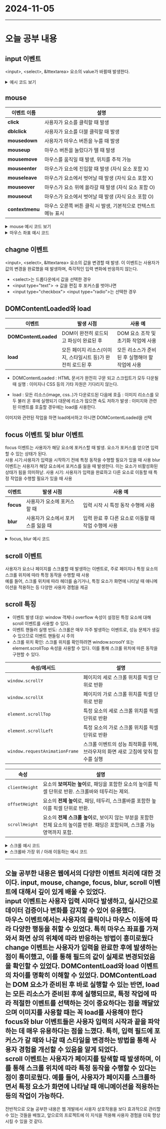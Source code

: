 # 2024-11-05
---

# 오늘 공부 내용


## input 이벤트 

&lt;input&gt;, &lt;select&gt;, &lttextarea&gt; 요소의 value가 바뀔때 발생한다.

<details>
  <summary>예시 코드 보기</summary>

  ```javascript
  <h3>input 이벤트</h3>

<!--
 <input>, <select>, <textarea> 요소의 value가 바뀔때 발생
 -->
<p>한글가능 <input type="text"></p>
<hr>
    <p>한글제한 <input type="text" class="notKorean"></p>
    <p>한글제한 <input type="text" class="notKorean"></p>
    <p>한글제한 <input type="text" class="notKorean"></p>
    <hr>

        <p>한글가능 <input type="text"></p>

        <script>
            const inputELS = document.querySelectorAll('.notKorean');

            const filterKorean = e => {
            const target = e.currentTarget; // 이벤트가 부착된 부모 반환

            target.value = target.value.replace(/[ㄱ-하ㅣ|가-힣]/g, '');
        }
            // 영어를 입력하고 한글을 입력 하면 앞문자 지워짐
            inputELS.forEach(e1 => e1.addEventListener('input', e => filterKorean(e)));
        </script>
   ```

</details>

## mouse

| 이벤트 이름       | 설명                                                      |
|-------------------|---------------------------------------------------------|
| **click**         | 사용자가 요소를 클릭할 때 발생                           |
| **dblclick**      | 사용자가 요소를 더블 클릭할 때 발생                      |
| **mousedown**     | 사용자가 마우스 버튼을 누를 때 발생                      |
| **mouseup**       | 마우스 버튼을 눌렀다가 뗄 때 발생                        |
| **mousemove**     | 마우스를 움직일 때 발생, 위치를 추적 가능                 |
| **mouseenter**    | 마우스가 요소에 진입할 때 발생 (자식 요소 포함 X)         |
| **mouseleave**    | 마우스가 요소에서 벗어날 때 발생 (자식 요소 포함 X)       |
| **mouseover**     | 마우스가 요소 위에 올라갈 때 발생 (자식 요소 포함 O)      |
| **mouseout**      | 마우스가 요소에서 벗어날 때 발생 (자식 요소 포함 O)       |
| **contextmenu**   | 마우스 오른쪽 버튼 클릭 시 발생, 기본적으로 컨텍스트 메뉴 표시 |

<details>
  <summary>mouse 예시 코드 보기</summary>

  ```javascript
<script>
    const boxEL = document.querySelector('.box');
    const consoleEL = document.querySelector('.console');
    
    boxEL.addEventListener('mousedown', function (e) {
    consoleEL.innerHTML += 'mousedown<br>';
    });
    
    boxEL.addEventListener('mouseup', function (e) {
    consoleEL.innerHTML += 'mouseup<br>';
    });
    
    boxEL.addEventListener('mouseover', function (e) {
    consoleEL.innerHTML += 'mouseover<br>';
    });
    
    boxEL.addEventListener('mouseout', function (e) {
    consoleEL.innerHTML += 'mouseout<br>';
    });

    boxEL.addEventListener('mousemove', e => {
    e.currentTarget.style.background = '#fff';
});
</script>

   ```

</details>

<details>
<summary>마우스 좌표 예시 코드</summary>

```javascript
<script>
    const boxEL = document.querySelector('.box');

    boxEL.addEventListener('click', e => {
    // 문서의 가장 왼쪽 지점부터 X, Y 좌표가 시작(스크롤바는 제외)
    let x = e.clientX;
    let y = e.clientY;

    s = `clientX: ${x}, clientY: ${y}<br>`;

    // client 좌표와 동일하지만 스크롤바가 이동된것 만큼 포함
    let x2 = e.pageX;
    let y2 = e.pageY;

    s += `pageX:${x2}, pageY:${y2}<br>`;

    // 이벤트가 발생한 객체내에서의 좌표
    let x3 = e.offsetX;
    let y3 = e.offsetY;
    s += `offsetX:${x3}, offsetY:${y3}<br>`;


    // 화면 최상단을 기준하는 좌표
    let x4 = e.screenX;
    let y4 = e.screenY;
    s += `screenX:${x4}, screenY:${y4}<br>`;
    boxEL.innerHTML = s;
});
</script>
```
</details>

## chagne 이벤트
&lt;input&gt;, &lt;select&gt;, &lttextarea&gt; 요소의 값을 변경할 때 발생. 이 이벤트는 사용자가 값의 변경을 완료했을 때
발생하며, 즉각적인 입력 변화에 반응하지 않는다.<br>
- &lt;select&gt;는 드롭다운에서 값을 선택한 경우 <br>
- &lt;input type="text"&gt; -> 값을 편집 후 포커스를 벗어나면 <br>
- &lt;input type="checkbox"&gt; &lt;input type="radio"&gt;는 선택한 경우 <br>

## DOMContentLoaded와 load

| 이벤트                | 발생 시점                                               | 사용 예                                   |
|----------------------|------------------------------------------------------|-------------------------------------------|
| **DOMContentLoaded**  | DOM이 완전히 로드되고 파싱이 완료된 후                   | DOM 요소 조작 및 초기화 작업에 사용       |
| **load**             | 모든 페이지 리소스(이미지, 스타일시트 등)가 완전히 로드된 후 | 모든 리소스가 준비된 후 실행해야 할 작업에 사용 |

- DOMContentLoaded
: HTML 문서가 완전히 구문 되고 스크립트가 모두 다운될때 실행
: 이미지나 CSS 등의 기타 자원은 기다리지 않는다.

- load
: 모든 리소스(image, css..)가 다운로드된 다음에 호출
: 이미지 리소스를 모두 불러 온 후에 실행되기 대문에 리소가 많으면 속도 저하가 발생
: 이미지와 관련된 이벤트를 호출할 경우에는 load를 사용한다.

이미지와 관련된 작업을 하면 load에서하고 아니면 DOMContentLoaded을 선택

## focus 이벤트 및 blur 이벤트
focus 이벤트는 사용자가 해당 요소에 포커스할 때 발생. 요소가 포커스를 얻으면 입력할 수 있는 상태가 된다. <br>
사용 시기:사용자가 입력을 시작하기 전에 특정 동작을 수행할 필요가 있을 때 사용
blur 이벤트는 사용자가 해당 요소에서 포커스를 잃을 때 발생한다. 이는 요소가 비활성화된 상태가 됨을 의미하낟.
사용 시기: 사용자가 입력을 완료하고 다른 요소로 이동할 때 특정 작업을 수행할 필요가 있을 때 사용 


| 이벤트      | 발생 시점                               | 사용 예                                     |
|-------------|----------------------------------------|---------------------------------------------|
| **focus**   | 사용자가 요소에 포커스할 때            | 입력 시작 시 특정 동작 수행에 사용         |
| **blur**    | 사용자가 요소에서 포커스를 잃을 때    | 입력 완료 후 다른 요소로 이동할 때 작업 수행에 사용 |

<details>
<summary>focus, blur 예시 코드</summary>

```javascript
<h3>focus, blur 이벤트</h3>

  <form>
    <p> <label>이름<input type="text" name="name" class="wb inputs"> </label> </p>
    <p> <label>패스워드<input type="password" name="pwd" class="wb inputs"> </label> </p>
    <p> <label>나이<input type="text" name="age" class="wb inputs"> </label> </p>
    <p>
      <button type="button">확인</button>
    </p>
  </form>

  <script>
    const inputELS = document.querySelectorAll('.inputs');

    for (let e1 of inputELS) {
        // 포커스를 받았을 때
      e1.addEventListener('focus', e => inputFocus(e));
      // 포커스를 잃었을 때
      e1.addEventListener('blur', e => inputBlur(e));
    }

    function inputFocus(e) {
        // classList - 클래스 교체
        e.currentTarget.classList.replace('wb', 'yb');
    }

    function inputBlur(e) {
        e.currentTarget.classList.replace('yb', 'wb');
    }
  </script>
```
</details>


## scroll 이벤트
사용자가 요소나 페이지를 스크롤할 때 발생하는 이벤트로, 주로 페이지나 특정 요소의 스크롤 위치에 따라 특정 동작을 수행할 때 사용 <br>
예를 들어, 스크롤 위치에 따라 헤더를 숨기거나, 특정 요소가 화면에 나타날 때 애니메이션을 적용하는 등 다양한 사용자 경험을 제공
<br>

## scroll 특징
- 이벤트 발생 대상: window 객체나 overflow 속성이 설정된 특정 요소에 대해 scroll 이벤트를 사용할 수 있다. <br>
- 이벤트 핸들러 실행 빈도: 스크롤은 매우 자주 발생하는 이벤트로, 성능 문제가 생길 수 있으므로 이벤트 핸들링 시 주의 <br>
- 스크롤 위치 확인: 스크롤 위치를 확인하려면 window.scroolY 또는 element.scrollTop 속성을 사용할 수 있다. 
이를 통해 스크롤 위치에 따른 동작을 구현할 수 있다.

| 속성/메서드               | 설명                                                  |
|---------------------------|-------------------------------------------------------|
| `window.scrollY`          | 페이지의 세로 스크롤 위치를 픽셀 단위로 반환             |
| `window.scrollX`          | 페이지의 가로 스크롤 위치를 픽셀 단위로 반환             |
| `element.scrollTop`       | 특정 요소의 세로 스크롤 위치를 픽셀 단위로 반환          |
| `element.scrollLeft`      | 특정 요소의 가로 스크롤 위치를 픽셀 단위로 반환          |
| `window.requestAnimationFrame` | 스크롤 이벤트의 성능 최적화를 위해, 브라우저의 화면 새로 고침에 맞춰 함수를 실행 |

| 속성              | 설명                                                                                                 |
|-------------------|------------------------------------------------------------------------------------------------------|
| `clientHeight`    | 요소의 **보여지는 높이**로, 패딩을 포함한 요소의 높이를 픽셀 단위로 반환. 스크롤바와 테두리는 제외.   |
| `offsetHeight`    | 요소의 **전체 높이**로, 패딩, 테두리, 스크롤바를 포함한 높이를 픽셀 단위로 반환.                      |
| `scrollHeight`    | 요소의 **전체 스크롤 높이**로, 보이지 않는 부분을 포함한 전체 요소의 높이를 반환. 패딩은 포함되며, 스크롤 가능 영역까지 포함. |

<details>
<summary>스크롤 예시 코드 </summary>

```javascript
 <script>
    const boxEL = document.querySelector('.box');
    const resultEL = document.querySelector('.result');

    let out;

    let st = boxEL.scrollTop;
    let ch = boxEL.clientHeight; // 사용자에게 보여지는 요소 높이 + 퓨ㅐ딩
    let oh = boxEL.offsetHeight; // 사용자에게 보여지는 요소 높이 + 패딩 + 테두리 + 스크롤바
    let sh = boxEL.scrollHeight; // 보여지지 않는 부분을 포함한 요소 전체 높이 + 패딩 + 테두리

    boxEL.addEventListener('scroll', function (e) {
        const { clientHeight, scrollTop, scrollHeight } = e.target;

        if(Math.ceil(clientHeight + scrollTop) >= scrollHeight) {
            alert('마지막...');
        }
    });
    
    out = `scrollTop : ${st}<br> clientHeight : ${ch} <br> offsetHeight : ${oh} <br>`;
    out += `scrollHeight : ${sh}`;

    resultEL.innerHTML = out;
  </script>
```
</details>

<details>
<summary>스크롤바 가장 위 / 아래 이동하는 예시 코드</summary>

```javascript
<script>
    const btnTopEL = document.querySelector('.btn-top');
    const btnBottomEL = document.querySelector('.btn-bottom');
    const btnScrollEL = document.querySelector('.btn-scroll');

    btnTopEL.addEventListener('click', function (e) {
    window.scrollTo(0, 0);
});

    btnBottomEL.addEventListener('click', function (e) {
    // document.body.scrollHeight : body 전체 높이
    window.scrollTo(0, document.body.scrollHeight);
});

    btnScrollEL.addEventListener('click', function (e) {
    // document.documentElement : head나 body를 둘러싼 최상위 HTML 요소 반환
    // console.log(document.documentElement);

    const {scrollHeight, clientHeight, scrollTop } = document.documentElement;
    let b = scrollTop > clientHeight;
    alert(b); // false
});
</script>
```
</details>


--- 
오늘 공부한 내용은 웹에서의 다양한 이벤트 처리에 대한 것이다.
input, mouse, change, focus, blur, scroll 이벤트에 대해서 깊이 있게 배울 수 있었다. <br>
input 이벤트는 사용자 입력 시마다 발생하고, 실시간으로 데이터 검증이나 변화를 감지할 수 있어 유용했다. <br>
마우스 이벤트에서는 사용자의 클릭이나 마우스 이동에 따라 다양한 행동을 취할 수 있었다. 특히 마우스 좌표를 가져와서 화면 상의 위체에 따라 반응하는 방법이 흥미로웠다 <br>
change 이벤트는 사용자가 입력을 완료한 후에 발생하는 점이 특이했고, 이를 통해 필드의 값이 실제로 변경되었음을 확인할 수 있었다.
DOMContentLoad와 load 이벤트의 차이를 명확히 이해할 수 있었다. DOMContentLoad는 DOM 요소가 준비된 후 바로 실행할 수 있는 반면, load는 모든 리소스가 준비된 후에 실행되므로, 특정 작업에 따라
적절한 이벤트를 선택하는 것이 중요하다는 점을 깨달았으며 이미지를 사용할 때는 꼭 load를 사용해야 한다 <br>
focus와 blur 이벤트들은 사용자 입력의 시작과 끝을 파악하는 데 매우 유용하다는 점을 느꼈다. 특히, 입력 필드에 포커스가 갈 때와 나갈 때 스타일을 변경하는 방법을 통해 사용자 경험을 개선할 수 있음을 알게 되었다. <br>
scroll 이벤트는 사용자가 페이지를 탐색할 때 발생하며, 이를 통해 스크롤 위치에 따라 특정 동작을 수행할 수 있다는 점이 흥미로웠다.
예를 들어, 사용자가 페이지를 스크롤하면서 특정 요소가 화면에 나타날 때 애니메이션을 적용하는 등의 작업이 가능하다.
<br>
---
전반적으로 오늘 공부한 내용은 웹 개발에서 사용자 상호작용을 보다 효과적으로 관리할 수 있는 것들을 배웠고, 앞으로의 프로젝트에 이 지식을 적용해 사용자 경험을 더욱 향상시킬 수 있을 것 같다.


